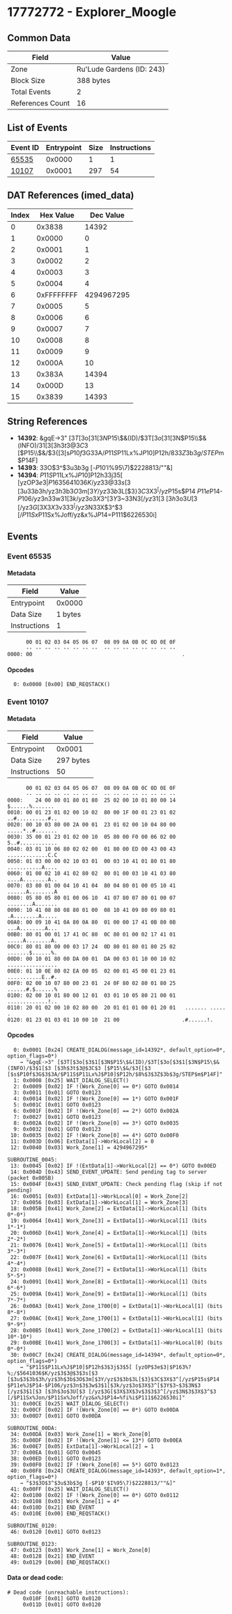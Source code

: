 # 17772772 - Explorer_Moogle

## Common Data

| Field            | Value                     |
|------------------|---------------------------|
| Zone             | Ru'Lude Gardens (ID: 243) |
| Block Size       | 388 bytes                 |
| Total Events     | 2                         |
| References Count | 16                        |

## List of Events

| Event ID              | Entrypoint   |   Size |   Instructions |
|-----------------------|--------------|--------|----------------|
| [65535](#event-65535) | 0x0000       |      1 |              1 |
| [10107](#event-10107) | 0x0001       |    297 |             54 |

## DAT References (imed_data)

|   Index | Hex Value   |   Dec Value |
|---------|-------------|-------------|
|       0 | 0x3838      |       14392 |
|       1 | 0x0000      |           0 |
|       2 | 0x0001      |           1 |
|       3 | 0x0002      |           2 |
|       4 | 0x0003      |           3 |
|       5 | 0x0004      |           4 |
|       6 | 0xFFFFFFFF  |  4294967295 |
|       7 | 0x0005      |           5 |
|       8 | 0x0006      |           6 |
|       9 | 0x0007      |           7 |
|      10 | 0x0008      |           8 |
|      11 | 0x0009      |           9 |
|      12 | 0x000A      |          10 |
|      13 | 0x383A      |       14394 |
|      14 | 0x000D      |          13 |
|      15 | 0x3839      |       14393 |

## String References

- **14392**: &gqE->3" [$3T[$3o[$3$1[$3N$P15\\$&(ID)/$3T[$3o[$3$1[$3N$P15\\$&(INFO)/$3$1[$3 [$3h$3t$3@$3C$3 [$P15\\$&/$3{[$3 [$s$P10f$3G$3$3A/$P11S$P11Lx%J$P10]$P12h/$8%$3$3Z$3b$3g/STEP$m$P14F]
- **14393**: $3$3O$3^$3u$3b$3g [-$P10'$I%95\\7)$2228813/""&]
- **14394**: $P11S$P11Lx%J$P10]$P12h$3$3j$3$5[ [yzOP$3e$3|$P163%?%;/$5641036$K/yz$3$3@$3$3s[$3 [$3u$3$3b$3h/yz$3h$3b$3O$3m[$3Y/yz$3$3b$3L[$3}$3C$3X$3^[/yz$P15s$P14 $P11e%J$P14-$P106/yz$3n$3$3w$3$1[$3k/yz$3o$3X$3^[$3Y$3~$3$3N$3 [/yz$3$1[$3 [$3h$3o$3U[$3 [/yz$3G[$3X$3X$3v$3$3$3^[/yz$3N$3$3X$3^$3 [/$P11Sx%Jon/$P11Sx%Joff/yz&x%J$P14=%fi%i$P111$6226530i]

## Events

### Event 65535

#### Metadata

| Field        | Value   |
|--------------|---------|
| Entrypoint   | 0x0000  |
| Data Size    | 1 bytes |
| Instructions | 1       |

```
      00 01 02 03 04 05 06 07  08 09 0A 0B 0C 0D 0E 0F
      -- -- -- -- -- -- -- --  -- -- -- -- -- -- -- --
0000: 00                                                .               
```

#### Opcodes

```
  0: 0x0000 [0x00] END_REQSTACK()
```

### Event 10107

#### Metadata

| Field        | Value     |
|--------------|-----------|
| Entrypoint   | 0x0001    |
| Data Size    | 297 bytes |
| Instructions | 50        |

```
      00 01 02 03 04 05 06 07  08 09 0A 0B 0C 0D 0E 0F
      -- -- -- -- -- -- -- --  -- -- -- -- -- -- -- --
0000:    24 00 80 01 80 01 80  25 02 00 10 01 80 00 14   $......%.......
0010: 00 01 23 01 02 00 10 02  80 00 1F 00 01 23 01 02  ..#..........#..
0020: 00 10 03 80 00 2A 00 01  23 01 02 00 10 04 80 00  .....*..#.......
0030: 35 00 01 23 01 02 00 10  05 80 00 F0 00 06 02 00  5..#............
0040: 03 01 10 06 80 02 02 00  01 80 00 ED 00 43 00 43  .............C.C
0050: 01 03 00 00 02 10 03 01  00 03 10 41 01 80 01 80  ...........A....
0060: 01 00 02 10 41 02 80 02  80 01 00 03 10 41 03 80  ....A........A..
0070: 03 80 01 00 04 10 41 04  80 04 80 01 00 05 10 41  ......A........A
0080: 05 80 05 80 01 00 06 10  41 07 80 07 80 01 00 07  ........A.......
0090: 10 41 08 80 08 80 01 00  08 10 41 09 80 09 80 01  .A........A.....
00A0: 00 09 10 41 0A 80 0A 80  01 00 00 17 41 0B 80 0B  ...A........A...
00B0: 80 01 00 01 17 41 0C 80  0C 80 01 00 02 17 41 01  .....A........A.
00C0: 80 01 80 00 00 03 17 24  0D 80 01 80 01 80 25 02  .......$......%.
00D0: 00 10 01 80 00 DA 00 01  DA 00 03 01 10 00 10 02  ................
00E0: 01 10 0E 80 02 EA 00 05  02 00 01 45 00 01 23 01  ...........E..#.
00F0: 02 00 10 07 80 00 23 01  24 0F 80 02 80 01 80 25  ......#.$......%
0100: 02 00 10 01 80 00 12 01  03 01 10 05 80 21 00 01  .............!..
0110: 20 01 02 00 10 02 80 00  20 01 01 01 00 01 20 01   ....... ..... .
0120: 01 23 01 03 01 10 00 10  21 00                    .#......!.      
```

#### Opcodes

```
  0: 0x0001 [0x24] CREATE_DIALOG(message_id=14392*, default_option=0*, option_flags=0*)
    → "&gqE->3" [$3T[$3o[$3$1[$3N$P15\$&(ID)/$3T[$3o[$3$1[$3N$P15\$&(INFO)/$3$1[$3 [$3h$3t$3@$3C$3 [$P15\$&/$3{[$3 [$s$P10f$3G$3$3A/$P11S$P11Lx%J$P10]$P12h/$8%$3$3Z$3b$3g/STEP$m$P14F]"
  1: 0x0008 [0x25] WAIT_DIALOG_SELECT()
  2: 0x0009 [0x02] IF !(Work_Zone[0] == 0*) GOTO 0x0014
  3: 0x0011 [0x01] GOTO 0x0123
  4: 0x0014 [0x02] IF !(Work_Zone[0] == 1*) GOTO 0x001F
  5: 0x001C [0x01] GOTO 0x0123
  6: 0x001F [0x02] IF !(Work_Zone[0] == 2*) GOTO 0x002A
  7: 0x0027 [0x01] GOTO 0x0123
  8: 0x002A [0x02] IF !(Work_Zone[0] == 3*) GOTO 0x0035
  9: 0x0032 [0x01] GOTO 0x0123
 10: 0x0035 [0x02] IF !(Work_Zone[0] == 4*) GOTO 0x00F0
 11: 0x003D [0x06] ExtData[1]->WorkLocal[2] = 0
 12: 0x0040 [0x03] Work_Zone[1] = 4294967295*

SUBROUTINE_0045:
 13: 0x0045 [0x02] IF !(ExtData[1]->WorkLocal[2] == 0*) GOTO 0x00ED
 14: 0x004D [0x43] SEND_EVENT_UPDATE: Send pending tag to server (packet 0x005B)
 15: 0x004F [0x43] SEND_EVENT_UPDATE: Check pending flag (skip if not pending)
 16: 0x0051 [0x03] ExtData[1]->WorkLocal[0] = Work_Zone[2]
 17: 0x0056 [0x03] ExtData[1]->WorkLocal[1] = Work_Zone[3]
 18: 0x005B [0x41] Work_Zone[2] = ExtData[1]->WorkLocal[1] (bits 0*-0*)
 19: 0x0064 [0x41] Work_Zone[3] = ExtData[1]->WorkLocal[1] (bits 1*-1*)
 20: 0x006D [0x41] Work_Zone[4] = ExtData[1]->WorkLocal[1] (bits 2*-2*)
 21: 0x0076 [0x41] Work_Zone[5] = ExtData[1]->WorkLocal[1] (bits 3*-3*)
 22: 0x007F [0x41] Work_Zone[6] = ExtData[1]->WorkLocal[1] (bits 4*-4*)
 23: 0x0088 [0x41] Work_Zone[7] = ExtData[1]->WorkLocal[1] (bits 5*-5*)
 24: 0x0091 [0x41] Work_Zone[8] = ExtData[1]->WorkLocal[1] (bits 6*-6*)
 25: 0x009A [0x41] Work_Zone[9] = ExtData[1]->WorkLocal[1] (bits 7*-7*)
 26: 0x00A3 [0x41] Work_Zone_1700[0] = ExtData[1]->WorkLocal[1] (bits 8*-8*)
 27: 0x00AC [0x41] Work_Zone_1700[1] = ExtData[1]->WorkLocal[1] (bits 9*-9*)
 28: 0x00B5 [0x41] Work_Zone_1700[2] = ExtData[1]->WorkLocal[1] (bits 10*-10*)
 29: 0x00BE [0x41] Work_Zone_1700[3] = ExtData[1]->WorkLocal[0] (bits 0*-0*)
 30: 0x00C7 [0x24] CREATE_DIALOG(message_id=14394*, default_option=0*, option_flags=0*)
    → "$P11S$P11Lx%J$P10]$P12h$3$3j$3$5[ [yzOP$3e$3|$P163%?%;/$5641036$K/yz$3$3@$3$3s[$3 [$3u$3$3b$3h/yz$3h$3b$3O$3m[$3Y/yz$3$3b$3L[$3}$3C$3X$3^[/yz$P15s$P14 $P11e%J$P14-$P106/yz$3n$3$3w$3$1[$3k/yz$3o$3X$3^[$3Y$3~$3$3N$3 [/yz$3$1[$3 [$3h$3o$3U[$3 [/yz$3G[$3X$3X$3v$3$3$3^[/yz$3N$3$3X$3^$3 [/$P11Sx%Jon/$P11Sx%Joff/yz&x%J$P14=%fi%i$P111$6226530i]"
 31: 0x00CE [0x25] WAIT_DIALOG_SELECT()
 32: 0x00CF [0x02] IF !(Work_Zone[0] == 0*) GOTO 0x00DA
 33: 0x00D7 [0x01] GOTO 0x00DA

SUBROUTINE_00DA:
 34: 0x00DA [0x03] Work_Zone[1] = Work_Zone[0]
 35: 0x00DF [0x02] IF !(Work_Zone[1] <= 13*) GOTO 0x00EA
 36: 0x00E7 [0x05] ExtData[1]->WorkLocal[2] = 1
 37: 0x00EA [0x01] GOTO 0x0045
 38: 0x00ED [0x01] GOTO 0x0123
 39: 0x00F0 [0x02] IF !(Work_Zone[0] == 5*) GOTO 0x0123
 40: 0x00F8 [0x24] CREATE_DIALOG(message_id=14393*, default_option=1*, option_flags=0*)
    → "$3$3O$3^$3u$3b$3g [-$P10'$I%95\7)$2228813/""&]"
 41: 0x00FF [0x25] WAIT_DIALOG_SELECT()
 42: 0x0100 [0x02] IF !(Work_Zone[0] == 0*) GOTO 0x0112
 43: 0x0108 [0x03] Work_Zone[1] = 4*
 44: 0x010D [0x21] END_EVENT
 45: 0x010E [0x00] END_REQSTACK()

SUBROUTINE_0120:
 46: 0x0120 [0x01] GOTO 0x0123

SUBROUTINE_0123:
 47: 0x0123 [0x03] Work_Zone[1] = Work_Zone[0]
 48: 0x0128 [0x21] END_EVENT
 49: 0x0129 [0x00] END_REQSTACK()
```

#### Data or dead code:

```
# Dead code (unreachable instructions):
     0x010F [0x01] GOTO 0x0120
     0x011D [0x01] GOTO 0x0120
```
